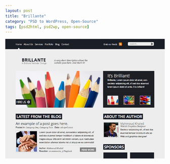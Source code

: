 ```yaml
---
layout: post
title: "Brillante"
category: "PSD to WordPress, Open-Source"
tags: [psd2html, psd2wp, open-source]
---
```


<a class="thumbnail" href="http://tatygrassini.github.io/Brilliante_Layout/" target="_blank">
  <img src="/screenshots/brillante.jpg" alt="{{ post.title }}">
</a>

